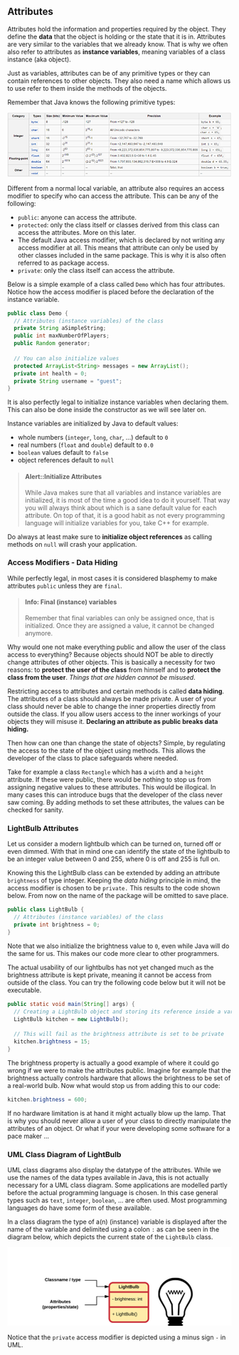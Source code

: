 ## Attributes

Attributes hold the information and properties required by the object. They define the **data** that the object is holding or the state that it is in. Attributes are very similar to the variables that we already know. That is why we often also refer to attributes as **instance variables**, meaning variables of a class instance (aka object).

Just as variables, attributes can be of any primitive types or they can contain references to other objects. They also need a name which allows us to use refer to them inside the methods of the objects.

Remember that Java knows the following primitive types:

![Java Primitive Datatypes](img/java_primitive_data_types.png)

Different from a normal local variable, an attribute also requires an access modifier to specify who can access the attribute. This can be any of the following:
* `public`: anyone can access the attribute.
* `protected`: only the class itself or classes derived from this class can access the attributes. More on this later.
* The default Java access modifier, which is declared by not writing any access modifier at all. This means that attribute can only be used by other classes included in the same package. This is why it is also often referred to as package access.
* `private`: only the class itself can access the attribute.

Below is a simple example of a class called `Demo` which has four attributes. Notice how the access modifier is placed before the declaration of the instance variable.

```java
public class Demo {
  // Attributes (instance variables) of the class
  private String aSimpleString;
  public int maxNumberOfPlayers;
  public Random generator;

  // You can also initialize values
  protected ArrayList<String> messages = new ArrayList();
  private int health = 0;
  private String username = "guest";
}
```

It is also perfectly legal to initialize instance variables when declaring them. This can also be done inside the constructor as we will see later on.

Instance variables are initialized by Java to default values:
* whole numbers (`integer`, `long`, `char`, ...) default to `0`
* real numbers (`float` and `double`) default to `0.0`
* `boolean` values default to `false`
* object references default to `null`

> #### Alert::Initialize Attributes
>
> While Java makes sure that all variables and instance variables are initialized, it is most of the time a good idea to do it yourself. That way you will always think about which is a sane default value for each attribute. On top of that, it is a good habit as not every programming language will initialize variables for you, take C++ for example.

Do always at least make sure to **initialize object references** as calling methods on `null` will crash your application.

### Access Modifiers - Data Hiding

While perfectly legal, in most cases it is considered blasphemy to make attributes `public` unless they are `final`.

> #### Info: Final (instance) variables
>
> Remember that final variables can only be assigned once, that is initialized. Once they are assigned a value, it cannot be changed anymore.

Why would one not make everything public and allow the user of the class access to everything? Because objects should NOT be able to directly change attributes of other objects. This is basically a necessity for two reasons: to **protect the user of the class** from himself and to **protect the class from the user**. *Things that are hidden cannot be misused*.

Restricting access to attributes and certain methods is called **data hiding**. The attributes of a class should always be made private. A user of your class should never be able to change the inner properties directly from outside the class. If you allow users access to the inner workings of your objects they will misuse it. **Declaring an attribute as public breaks data hiding.**

Then how can one than change the state of objects? Simple, by regulating the access to the state of the object using methods. This allows the developer of the class to place safeguards where needed.

Take for example a class `Rectangle` which has a `width` and a `height` attribute. If these were public, there would be nothing to stop us from assigning negative values to these attributes. This would be illogical. In many cases this can introduce bugs that the developer of the class never saw coming. By adding methods to set these attributes, the values can be checked for sanity.

### LightBulb Attributes

Let us consider a modern lightbulb which can be turned on, turned off or even dimmed. With that in mind one can identify the state of the lightbulb to be an integer value between 0 and 255, where 0 is off and 255 is full on.

Knowing this the LightBulb class can be extended by adding an attribute `brightness` of type integer. Keeping the *data hiding* principle in mind, the access modifier is chosen to be `private.` This results to the code shown below. From now on the name of the package will be omitted to save place.

```java
public class LightBulb {
  // Attributes (instance variables) of the class
  private int brightness = 0;
}
```

Note that we also initialize the brightness value to `0`, even while Java will do the same for us. This makes our code more clear to other programmers.

The actual usability of our lightbulbs has not yet changed much as the brightness attribute is kept private, meaning it cannot be access from outside of the class. You can try the following code below but it will not be executable.

```java
public static void main(String[] args) {
  // Creating a LightBulb object and storing its reference inside a variable
  LightBulb kitchen = new LightBulb();

  // This will fail as the brightness attribute is set to be private
  kitchen.brightness = 15;
}
```

The brightness property is actually a good example of where it could go wrong if we were to make the attributes public. Imagine for example that the brightness actually controls hardware that allows the brightness to be set of a real-world bulb. Now what would stop us from adding this to our code:

```java
kitchen.brightness = 600;
```

If no hardware limitation is at hand it might actually blow up the lamp. That is why you should never allow a user of your class to directly manipulate the attributes of an object. Or what if your were developing some software for a pace maker ...

### UML Class Diagram of LightBulb

UML class diagrams also display the datatype of the attributes. While we use the names of the data types available in Java, this is not actually necessary for a UML class diagram. Some applications are modelled partly before the actual programming language is chosen. In this case general types such as `text`, `integer`, `boolean`, ... are often used. Most programming languages do have some form of these available.

In a class diagram the type of a(n) (instance) variable is displayed after the name of the variable and delimited using a colon `:` as can be seen in the diagram below, which depicts the current state of the `LightBulb` class.

![LightBulb Brightness](img/light_bulb_brightness.png)

Notice that the `private` access modifier is depicted using a minus sign `-` in UML.
